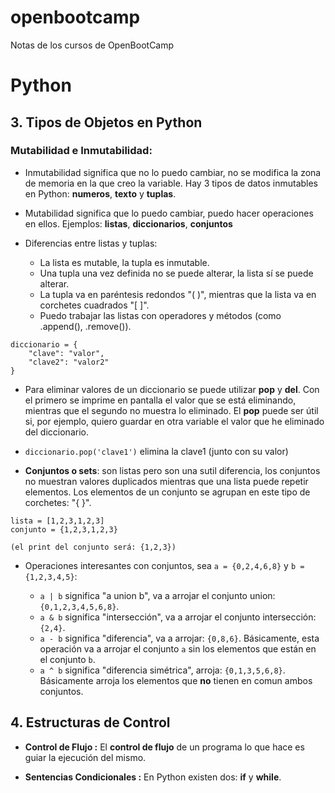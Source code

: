 # openbootcamp
Notas de los cursos de OpenBootCamp

# Python

## 3. Tipos de Objetos en Python

### Mutabilidad e Inmutabilidad: 

- Inmutabilidad significa que no lo puedo cambiar, no se modifica la zona de memoria en la que creo la variable. Hay 3 tipos de datos inmutables en Python: **numeros**, **texto** y **tuplas**.

- Mutabilidad significa que lo puedo cambiar, puedo hacer operaciones en ellos. Ejemplos: **listas**, **diccionarios**, **conjuntos**


- Diferencias entre listas y tuplas:
    - La lista es mutable, la tupla es inmutable.
    - Una tupla una vez definida no se puede alterar, la lista sí se puede alterar.
    - La tupla va en paréntesis redondos "( )", mientras que la lista va en corchetes cuadrados "[ ]".
    - Puedo trabajar las listas con operadores y métodos (como .append(), .remove()).


```
diccionario = {
    "clave": "valor",
    "clave2": "valor2"
}
```

- Para eliminar valores de un diccionario se puede utilizar **pop** y **del**. Con el primero se imprime en pantalla el valor que se está eliminando, mientras que el segundo no muestra lo eliminado. El **pop** puede ser útil si, por ejemplo, quiero guardar en otra variable el valor que he eliminado del diccionario.

- `diccionario.pop('clave1')` elimina la clave1 (junto con su valor)

- **Conjuntos o sets**: son listas pero son una sutil diferencia, los conjuntos no muestran valores duplicados mientras que una lista puede repetir elementos. Los elementos de un conjunto se agrupan en este tipo de corchetes: "{ }".

```
lista = [1,2,3,1,2,3]
conjunto = {1,2,3,1,2,3}

(el print del conjunto será: {1,2,3})
```

- Operaciones interesantes con conjuntos, sea `a = {0,2,4,6,8}` y `b = {1,2,3,4,5}`:

    - `a | b` significa "a union b", va a arrojar el conjunto union: `{0,1,2,3,4,5,6,8}`.
    - `a & b` significa "intersección", va a arrojar el conjunto intersección: `{2,4}`.
    - `a - b` significa "diferencia", va a arrojar: `{0,8,6}`. Básicamente, esta operación va a arrojar el conjunto `a` sin los elementos que están en el conjunto `b`.
    - `a ^ b` significa "diferencia simétrica", arroja: `{0,1,3,5,6,8}`. Básicamente arroja los elementos que **no** tienen en comun ambos conjuntos.

## 4. Estructuras de Control

- **Control de Flujo :** El **control de flujo** de un programa lo que hace es guiar la ejecución del mismo.

- **Sentencias Condicionales :** En Python existen dos: **if** y **while**.